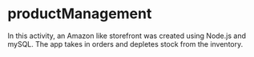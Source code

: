 # productManagement
In this activity, an Amazon like storefront was created using Node.js and mySQL. The app takes in orders and depletes stock from the inventory.
